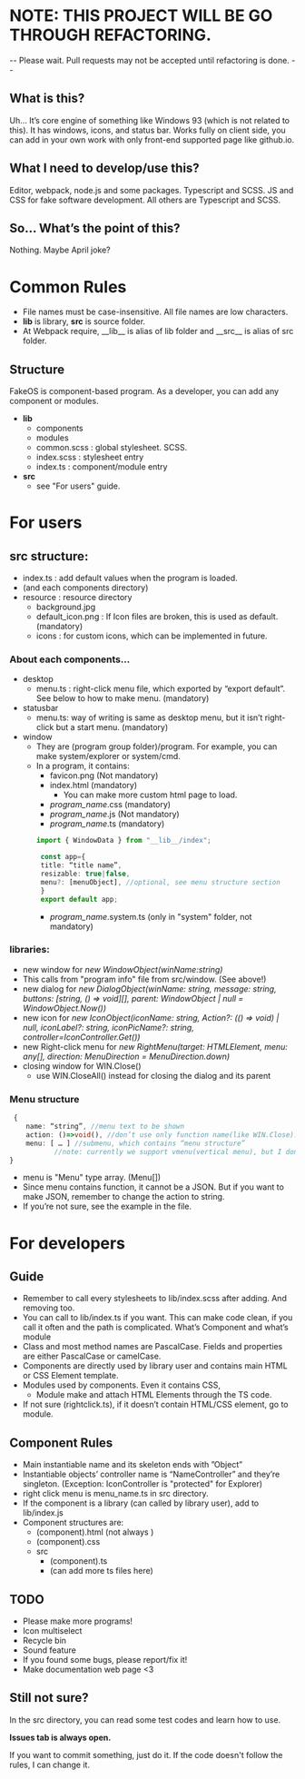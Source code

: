 # NOTE: THIS PROJECT WILL BE GO THROUGH REFACTORING.
-- Please wait. Pull requests may not be accepted until refactoring is done. --

## What is this?

Uh… It’s core engine of something like Windows 93 (which is not related to this). It has windows, icons, and status bar. Works fully on client side, you can add in your own work with only front-end supported page like github.io.

## What I need to develop/use this?

Editor, webpack, node.js and some packages. Typescript and SCSS.
JS and CSS for fake software development. All others are Typescript and SCSS.

## So… What’s the point of this?

Nothing. Maybe April joke?


# Common Rules

* File names must be case-insensitive. All file names are low characters.
*	__lib__ is library, __src__ is source folder.
  * At Webpack require, \_\_lib\_\_ is alias of lib folder and \_\_src\_\_ is alias of src folder.

## Structure
FakeOS is component-based program. As a developer, you can add any component or modules.
* __lib__
  * components 
  * modules
  * common.scss : global stylesheet. SCSS.
  * index.scss : stylesheet entry
  * index.ts : component/module entry
* __src__
  * see "For users" guide.

# For users
## src structure:
* index.ts : add default values when the program is loaded.
* (and each components directory)
* resource : resource directory
  * background.jpg
  * default_icon.png : If Icon files are broken, this is used as default. (mandatory)
  * icons : for custom icons, which can be implemented in future.
### About each components…
* desktop
  * menu.ts : right-click menu file, which exported by “export default”. See below to how to make menu. (mandatory)
* statusbar
  * menu.ts: way of writing is same as desktop menu, but it isn’t right-click but a start menu. (mandatory)
* window
  * They are (program group folder)/program. For example, you can make system/explorer or system/cmd.
  * In a program, it contains:
    * favicon.png (Not mandatory)
    * index.html (mandatory)
      *	You can make more custom html page to load.
    * *program_name*.css (mandatory)
    * *program_name*.js (Not mandatory)
    * *program_name*.ts (mandatory)
    ```typescript
    import { WindowData } from "__lib__/index";

     const app={
     title: “title name”,
     resizable: true|false,
     menu?: [menuObject], //optional, see menu structure section
     }
     export default app;
     ```
    * *program_name*.system.ts (only in "system" folder, not mandatory)
 
### libraries:
* new window for _new WindowObject(winName:string)_
 * This calls from "program info" file from src/window. (See above!)
* new dialog for _new DialogObject(winName: string, message: string, buttons: [string, () => void][], parent: WindowObject | null = WindowObject.Now())_
* new icon for _new IconObject(iconName: string, Action?: (() => void) | null, iconLabel?: string, iconPicName?: string, controller=IconController.Get())_
* new Right-click menu for _new RightMenu(target: HTMLElement, menu: any[], direction: MenuDirection = MenuDirection.down)_
* closing window for WIN.Close()
  * use WIN.CloseAll() instead for closing the dialog and its parent

### Menu structure
   ```typescript
    {
       name: “string”, //menu text to be shown
       action: ()=>void(), //don’t use only function name(like WIN.Close).
       menu: [ … ] //submenu, which contains “menu structure”
              //note: currently we support vmenu(vertical menu), but I don’t know if it’s useful.
   }
   ```
* menu is "Menu" type array. (Menu[])
* Since menu contains function, it cannot be a JSON. But if you want to make JSON, remember to change the action to string.
* If you’re not sure, see the example in the file.

# For developers
## Guide
* Remember to call every stylesheets to lib/index.scss after adding. And removing too.
 * You can call to lib/index.ts if you want. This can make code clean, if you call it often and the path is complicated.
What’s Component and what’s module
* Class and most method names are PascalCase. Fields and properties are either PascalCase or camelCase.
* Components are directly used by library user and contains main HTML or CSS Element template.
* Modules used by components. Even it contains CSS,
  * Module make and attach HTML Elements through the TS code.
* If not sure (rightclick.ts), if it doesn’t contain HTML/CSS element, go to module.
## Component Rules
* Main instantiable name and its skeleton ends with ”Object”
* Instantiable objects’ controller name is “NameController” and they’re singleton. (Exception: IconController is "protected" for Explorer)
* right click menu is menu_name.ts in src directory.
* If the component is a library (can called by library user), add to lib/index.js
* Component structures are:
  * (component).html (not always )
  * (component).css
  * src
    *	(component).ts
    * (can add more ts files here)

## TODO
* Please make more programs!
* Icon multiselect
* Recycle bin
* Sound feature
* If you found some bugs, please report/fix it!
* Make documentation web page <3

## Still not sure?
In the src directory, you can read some test codes and learn how to use.

__Issues tab is always open.__

If you want to commit something, just do it. If the code doesn't follow the rules, I can change it.
